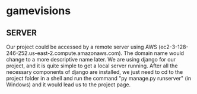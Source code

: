 # gamevisions

## SERVER
Our project could be accessed by a remote server using AWS (ec2-3-128-246-252.us-east-2.compute.amazonaws.com). The domain name would change to a more descriptive name later. We are using django for our project, and it is quite simple to get a local server running. After all the necessary components of django are installed, we just need to cd to the project folder in a shell and run the command "py manage.py runserver" (in Windows) and it would lead us to the project page. 
